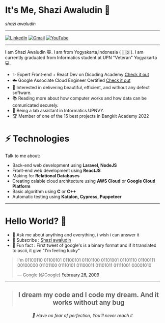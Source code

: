 # It's Me, Shazi Awaludin 👋

_shazi awaludin_

---

[![LinkedIn](https://img.shields.io/badge/linkedin-%230077B5.svg?style=for-the-badge&logo=linkedin&logoColor=white&link=https://id.linkedin.com/in/shazi-awaludin-a7b90a191)](https://id.linkedin.com/in/shazi-awaludin-a7b90a191)
[![Gmail](https://img.shields.io/badge/Gmail-D14836?style=for-the-badge&logo=gmail&logoColor=white&link=mailto:123190123@student.upnyk.ac.id)](mailto:123190213@student.upnyk.ac.id)
[![YouTube](https://img.shields.io/badge/Shazi%20Awaludin-%23FF0000.svg?style=for-the-badge&logo=YouTube&logoColor=white&link=https://www.youtube.com/channel/UCYtjFW_nToIL2furg1gcwdg)](https://www.youtube.com/channel/UCYtjFW_nToIL2furg1gcwdg)

---

I am Shazi Awaludin 😺. I am from Yogyakarta,Indonesia ( 🇮🇩 ). I am currently graduated from Informatics student at UPN "Veteran" Yogyakarta 💻.

- ✨ Expert Front-end + React Dev on Dicoding Academy [Check it out](https://www.dicoding.com/certificates/N9ZO4KVD8ZG5)
- ☁️ Google Associate Cloud Engineer Certified [Check it out](https://www.credential.net/5589fd42-8193-4c00-95e3-4fe2d358529c?key=3a2cd1360e7a926a247cb469971a6297cbfe2d94d9c8a099d4bf614cdefd59ed)
- 🧐 Interested in delivering beautiful, efficient, and without any defect software.
- 📚 Reading more about how computer works and how data can be comunicated securely.
- 👾 Being a lab assistant in Informatics UPNVY.
- 🏆 Member of one of the 15 best projects in Bangkit Academy 2022

# ⚡ **Technologies**

Talk to me about:

- Back-end web development using **Laravel, NodeJS**
- Front-end web development using **ReactJS**
- Making for **Relational Databases**
- Creating calable cloud architecture using **AWS Cloud** or **Google Cloud Platform**
- Basic algorithm using **C** or **C++**
- Automatic testing using **Katalon, Cypress, Puppeteer**

---

# **Hello World? 🤨**

- 💬 Ask me about anything and everything, i wish i can answer it
- 🔔 Subscribe : [Shazi awaludin](https://www.youtube.com/channel/UCYtjFW_nToIL2furg1gcwdg)
- 🌱 Fun fact : First tweet of google's is a binary format and if it translated to ascii, it give "I'm feeling lucky"

> I'm 01100110 01100101 01100101 01101100 01101001 01101110 01100111 00100000 01101100 01110101 01100011 01101011 01111001 00001010
> 
> — Google (@Google) [February 26, 2009](https://twitter.com/Google/status/1251523388?ref_src=twsrc%5Etfw)

---

>## <p align="center">I dream my code and I code my dream. And it works without any bug</p>

_<p align="center">🎯 Have no fear of perfection, You'll never reach it</p>_

